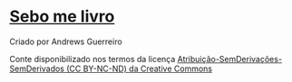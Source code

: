 # [Sebo me livro](https://sebomelivro.com)

Criado por Andrews Guerreiro

Conte disponibilizado nos termos da licença [Atribuição-SemDerivações-SemDerivados (CC BY-NC-ND) da Creative Commons](https://creativecommons.org/licenses/by-nc-nd/4.0/deed.pt_BR)
